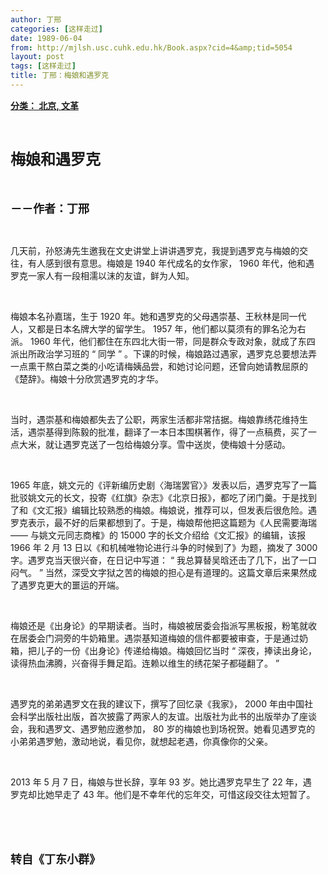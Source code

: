 ```yaml
---
author: 丁邢
categories: [这样走过]
date: 1989-06-04
from: http://mjlsh.usc.cuhk.edu.hk/Book.aspx?cid=4&amp;tid=5054
layout: post
tags: [这样走过]
title: 丁邢：梅娘和遇罗克
---
```


<div style="margin: 15px 10px 10px 0px;">
<div>
<span id="ctl00_ContentPlaceHolder1_chapter1_SubjectLabel" style="font-weight:bold;text-decoration:underline;">
   分类： 北京, 文革
  </span>
</div>
<p class="p1">
<b>
<font size="5">
<span class="s1">
</span>
<br/>
</font>
</b>
</p>
<p class="p2">
<span class="s1">
<b>
<font size="5">
     梅娘和遇罗克
    </font>
</b>
</span>
</p>
<p class="p1">
<b>
<font size="4">
<span class="s1">
</span>
<br/>
</font>
</b>
</p>
<p class="p2">
<span class="s1">
<b>
<font size="4">
     －－作者：丁邢
    </font>
</b>
</span>
</p>
<p class="p1">
<span class="s1">
</span>
<br/>
</p>
<p class="p2">
<span class="s1">
   几天前，孙怒涛先生邀我在文史讲堂上讲讲遇罗克，我提到遇罗克与梅娘的交往，有人感到很有意思。梅娘是
  </span>
<span class="s2">
   1940
  </span>
<span class="s1">
   年代成名的女作家，
  </span>
<span class="s2">
   1960
  </span>
<span class="s1">
   年代，他和遇罗克一家人有一段相濡以沫的友谊，鲜为人知。
  </span>
</p>
<p class="p1">
<span class="s1">
</span>
<br/>
</p>
<p class="p2">
<span class="s1">
   梅娘本名孙嘉瑞，生于
  </span>
<span class="s2">
   1920
  </span>
<span class="s1">
   年。她和遇罗克的父母遇崇基、王秋林是同一代人，又都是日本名牌大学的留学生。
  </span>
<span class="s2">
   1957
  </span>
<span class="s1">
   年，他们都以莫须有的罪名沦为右派。
  </span>
<span class="s2">
   1960
  </span>
<span class="s1">
   年代，他们都住在东四北大街一带，同是群众专政对象，就成了东四派出所政治学习班的
  </span>
<span class="s2">
   “
  </span>
<span class="s1">
   同学
  </span>
<span class="s2">
   ”
  </span>
<span class="s1">
   。下课的时候，梅娘路过遇家，遇罗克总要想法弄一点熏干熬白菜之类的小吃请梅姨品尝，和她讨论问题，还曾向她请教屈原的《楚辞》。梅娘十分欣赏遇罗克的才华。
  </span>
</p>
<p class="p1">
<span class="s1">
</span>
<br/>
</p>
<p class="p2">
<span class="s1">
   当时，遇崇基和梅娘都失去了公职，两家生活都非常拮据。梅娘靠绣花维持生活，遇崇基得到陈毅的批准，翻译了一本日本围棋著作，得了一点稿费，买了一点大米，就让遇罗克送了一包给梅娘分享。雪中送炭，使梅娘十分感动。
  </span>
</p>
<p class="p1">
<span class="s1">
</span>
<br/>
</p>
<p class="p2">
<span class="s2">
   1965
  </span>
<span class="s1">
   年底，姚文元的《评新编历史剧〈海瑞罢官〉》发表以后，遇罗克写了一篇批驳姚文元的长文，投寄《红旗》杂志》《北京日报》，都吃了闭门羹。于是找到了和《文汇报》编辑比较熟悉的梅娘。梅娘说，推荐可以，但发表后很危险。遇罗克表示，最不好的后果都想到了。于是，梅娘帮他把这篇题为《人民需要海瑞
  </span>
<span class="s2">
   ――
  </span>
<span class="s1">
   与姚文元同志商榷》的
  </span>
<span class="s2">
   15000
  </span>
<span class="s1">
   字的长文介绍给《文汇报》的编辑，该报
  </span>
<span class="s2">
   1966
  </span>
<span class="s1">
   年
  </span>
<span class="s2">
   2
  </span>
<span class="s1">
   月
  </span>
<span class="s2">
   13
  </span>
<span class="s1">
   日以《和机械唯物论进行斗争的时候到了》为题，摘发了
  </span>
<span class="s2">
   3000
  </span>
<span class="s1">
   字。遇罗克当天很兴奋，在日记中写道：
  </span>
<span class="s2">
   “
  </span>
<span class="s1">
   我总算替吴晗还击了几下，出了一口闷气。
  </span>
<span class="s2">
   ”
  </span>
<span class="s1">
   当然，深受文字狱之苦的梅娘的担心是有道理的。这篇文章后来果然成了遇罗克更大的噩运的开端。
  </span>
</p>
<p class="p1">
<span class="s1">
</span>
<br/>
</p>
<p class="p2">
<span class="s1">
   梅娘还是《出身论》的早期读者。当时，梅娘被居委会指派写黑板报，粉笔就收在居委会门洞旁的牛奶箱里。遇崇基知道梅娘的信件都要被审查，于是通过奶箱，把儿子的一份《出身论》传递给梅娘。梅娘回忆当时
  </span>
<span class="s2">
   “
  </span>
<span class="s1">
   深夜，捧读出身论，读得热血沸腾，兴奋得手舞足蹈。连赖以维生的绣花架子都碰翻了。
  </span>
<span class="s2">
   ”
  </span>
</p>
<p class="p1">
<span class="s1">
</span>
<br/>
</p>
<p class="p2">
<span class="s1">
   遇罗克的弟弟遇罗文在我的建议下，撰写了回忆录《我家》，
  </span>
<span class="s2">
   2000
  </span>
<span class="s1">
   年由中国社会科学出版社出版，首次披露了两家人的友谊。出版社为此书的出版举办了座谈会，我和遇罗文、遇罗勉应邀参加，
  </span>
<span class="s2">
   80
  </span>
<span class="s1">
   岁的梅娘也到场祝贺。她看见遇罗克的小弟弟遇罗勉，激动地说，看见你，就想起老遇，你真像你的父亲。
  </span>
</p>
<p class="p1">
<span class="s1">
</span>
<br/>
</p>
<p class="p2">
<span class="s2">
   2013
  </span>
<span class="s1">
   年
  </span>
<span class="s2">
   5
  </span>
<span class="s1">
   月
  </span>
<span class="s2">
   7
  </span>
<span class="s1">
   日，梅娘与世长辞，享年
  </span>
<span class="s2">
   93
  </span>
<span class="s1">
   岁。她比遇罗克早生了
  </span>
<span class="s2">
   22
  </span>
<span class="s1">
   年，遇罗克却比她早走了
  </span>
<span class="s2">
   43
  </span>
<span class="s1">
   年。他们是不幸年代的忘年交，可惜这段交往太短暂了。
  </span>
</p>
<p class="p1">
<span class="s1">
</span>
<br/>
</p>
<p class="p1">
<b>
<font size="4">
<span class="s1">
</span>
<br/>
</font>
</b>
</p>
<p class="p2">
<span class="s1">
<b>
<font size="4">
     转自《丁东小群》
    </font>
</b>
</span>
</p>
</div>
